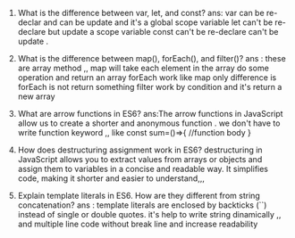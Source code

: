 1. What is the difference between var, let, and const?
   ans: var can be re-declar and can be update and it's a global scope variable
   let can't be re- declare but update a scope variable
   const can't be re-declare can't be update .

2. What is the difference between map(), forEach(), and filter()?
   ans : these are array method ,, map will take each element in the array do some operation and return an array
   forEach work like map only difference is forEach is not return something
   filter work by condition and it's return a new array
3. What are arrow functions in ES6?
   ans:The arrow functions in JavaScript allow us to create a shorter and anonymous function .
   we don't have to write function keyword ,, like const sum=()=>{
   //function body
   }

4. How does destructuring assignment work in ES6?
   destructuring in JavaScript allows you to extract values from arrays or objects and assign them to variables in a concise and readable way. It simplifies code, making it shorter and easier to understand,,,

5. Explain template literals in ES6. How are they different from string concatenation?
   ans : template literals are enclosed by backticks (``) instead of single or double quotes.
   it's help to write string dinamically ,, and multiple line code without break line and increase readability
